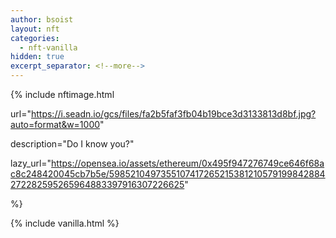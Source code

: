 ```yaml
---
author: bsoist
layout: nft
categories:
  - nft-vanilla
hidden: true
excerpt_separator: <!--more-->
---
```

{% include nftimage.html 

url="https://i.seadn.io/gcs/files/fa2b5faf3fb04b19bce3d3133813d8bf.jpg?auto=format&w=1000"

description="Do I know you?"

lazy_url="https://opensea.io/assets/ethereum/0x495f947276749ce646f68ac8c248420045cb7b5e/5985210497355107417265215381210579199842884272282595265964883397916307226625"

%}


<!--more-->
{% include vanilla.html %}
